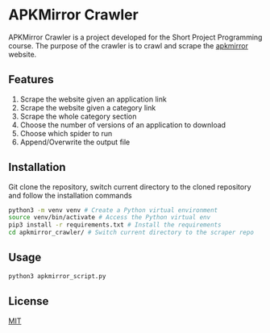 # APKMirror Crawler

APKMirror Crawler is a project developed for the Short Project Programming course. The purpose of the crawler is to crawl and scrape the [apkmirror](https://www.apkmirror.com) website.

## Features

1. Scrape the website given an application link
2. Scrape the website given a category link
3. Scrape the whole category section
4. Choose the number of versions of an application to download
5. Choose which spider to run
6. Append/Overwrite the output file

## Installation

Git clone the repository, switch current directory to the cloned repository and follow the installation commands

```bash 
python3 -m venv venv # Create a Python virtual environment
source venv/bin/activate # Access the Python virtual env
pip3 install -r requirements.txt # Install the requirements 
cd apkmirror_crawler/ # Switch current directory to the scraper repo
```

## Usage

```bash
python3 apkmirror_script.py
```

## License
[MIT](https://choosealicense.com/licenses/mit/)
